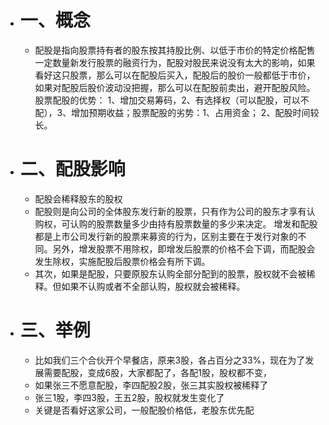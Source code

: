 - # 一、概念
	- 配股是指向股票持有者的股东按其持股比例、以低于市价的特定价格配售一定数量新发行股票的融资行为，配股对股民来说没有太大的影响，如果看好这只股票，那么可以在配股后买入，配股后的股价一般都低于市价，如果对配股后股价波动没把握，那么可以在配股前卖出，避开配股风险。
	  股票配股的优势：
	  1、增加交易筹码，2、有选择权（可以配股，可以不配），3、增加预期收益；股票配股的劣势：1、占用资金；
	  2、配股时间较长。
- # 二、配股影响
	- 配股会稀释股东的股权
	- 配股则是向公司的全体股东发行新的股票，只有作为公司的股东才享有认购权，可认购的股票数量多少由持有股票数量的多少来决定。
	  增发和配股都是上市公司发行新的股票来募资的行为，区别主要在于发行对象的不同。另外，增发股票不用除权，即增发后股票的价格不会下调，而配股会发生除权，实施配股后股票价格会有所下调。
	- 其次，如果是配股，只要原股东认购全部分配到的股票，股权就不会被稀释。但如果不认购或者不全部认购，股权就会被稀释。
- # 三、举例
	- 比如我们三个合伙开个早餐店，原来3股，各占百分之33%，现在为了发展需要配股，变成6股，大家都配了，各配1股，股权都不变，
	- 如果张三不愿意配股，李四配股2股，张三其实股权被稀释了
	- 张三1股，李四3股，王五2股，股权就发生变化了
	- 关键是否看好这家公司，一般配股价格低，老股东优先配